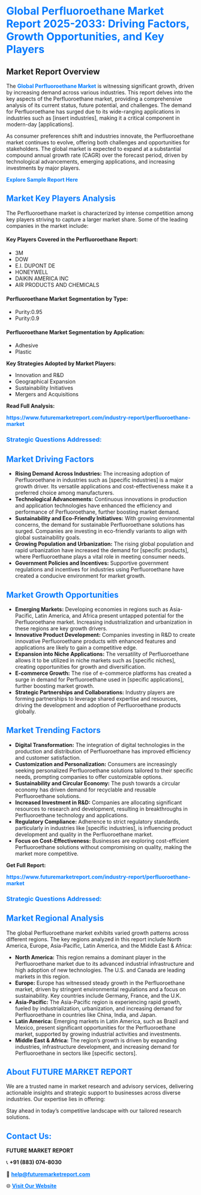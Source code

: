 <h1 style="color: #007BFF;">Global Perfluoroethane Market Report 2025-2033: Driving Factors, Growth Opportunities, and Key Players</h1>

<section id="overview">
<h2>Market Report Overview</h2>
<p>The <a href="https://www.futuremarketreport.com/industry-report/perfluoroethane-market" style="color: #007BFF; text-decoration: none;"><strong>Global Perfluoroethane Market</strong></a> is witnessing significant growth, driven by increasing demand across various industries. This report delves into the key aspects of the Perfluoroethane market, providing a comprehensive analysis of its current status, future potential, and challenges. The demand for Perfluoroethane has surged due to its wide-ranging applications in industries such as [insert industries], making it a critical component in modern-day [applications].</p>
<p>As consumer preferences shift and industries innovate, the Perfluoroethane market continues to evolve, offering both challenges and opportunities for stakeholders. The global market is expected to expand at a substantial compound annual growth rate (CAGR) over the forecast period, driven by technological advancements, emerging applications, and increasing investments by major players.</p>
</section>

<section id="overview">
<p><a href="https://www.futuremarketreport.com/request-sample/reportId=84120" style="color: #007BFF; text-decoration: none;"><strong>Explore Sample Report Here</strong></a></p>
</section>

<section id="key-players">
<h2 style="color: #007BFF;">Market Key Players Analysis</h2>
<p>The Perfluoroethane market is characterized by intense competition among key players striving to capture a larger market share. Some of the leading companies in the market include:</p>
<h4>Key Players Covered in the Perfluoroethane Report:</h4>
<ul><li>3M</li><li>DOW</li><li>E.I. DUPONT DE</li><li>HONEYWELL</li><li>DAIKIN AMERICA INC</li><li>AIR PRODUCTS AND CHEMICALS</li></ul>
<h4>Perfluoroethane Market Segmentation by Type:</h4>
<ul><li>Purity:0.95</li><li>Purity:0.9</li></ul>

<h4>Perfluoroethane Market Segmentation by Application:</h4>
<ul><li>Adhesive</li><li>Plastic</li></ul>
<p><strong>Key Strategies Adopted by Market Players:</strong></p>
<ul>
<li>Innovation and R&D</li>
<li>Geographical Expansion</li>
<li>Sustainability Initiatives</li>
<li>Mergers and Acquisitions</li>
</ul>
</section>

<section>
<p><strong>Read Full Analysis: </strong></p><a href="https://www.futuremarketreport.com/industry-report/perfluoroethane-market" style="color: #007BFF; text-decoration: none;"><strong>https://www.futuremarketreport.com/industry-report/perfluoroethane-market</strong></a>
<h3 style="color: #007BFF;">Strategic Questions Addressed:</h3>
</section>

<section id="driving-factors">
<h2 style="color: #007BFF;">Market Driving Factors</h2>
<ul>
<li><strong>Rising Demand Across Industries:</strong> The increasing adoption of Perfluoroethane in industries such as [specific industries] is a major growth driver. Its versatile applications and cost-effectiveness make it a preferred choice among manufacturers.</li>
<li><strong>Technological Advancements:</strong> Continuous innovations in production and application technologies have enhanced the efficiency and performance of Perfluoroethane, further boosting market demand.</li>
<li><strong>Sustainability and Eco-Friendly Initiatives:</strong> With growing environmental concerns, the demand for sustainable Perfluoroethane solutions has surged. Companies are investing in eco-friendly variants to align with global sustainability goals.</li>
<li><strong>Growing Population and Urbanization:</strong> The rising global population and rapid urbanization have increased the demand for [specific products], where Perfluoroethane plays a vital role in meeting consumer needs.</li>
<li><strong>Government Policies and Incentives:</strong> Supportive government regulations and incentives for industries using Perfluoroethane have created a conducive environment for market growth.</li>
</ul>
</section>

<section id="growth-opportunities">
<h2 style="color: #007BFF;">Market Growth Opportunities</h2>
<ul>
<li><strong>Emerging Markets:</strong> Developing economies in regions such as Asia-Pacific, Latin America, and Africa present untapped potential for the Perfluoroethane market. Increasing industrialization and urbanization in these regions are key growth drivers.</li>
<li><strong>Innovative Product Development:</strong> Companies investing in R&D to create innovative Perfluoroethane products with enhanced features and applications are likely to gain a competitive edge.</li>
<li><strong>Expansion into Niche Applications:</strong> The versatility of Perfluoroethane allows it to be utilized in niche markets such as [specific niches], creating opportunities for growth and diversification.</li>
<li><strong>E-commerce Growth:</strong> The rise of e-commerce platforms has created a surge in demand for Perfluoroethane used in [specific applications], further boosting market growth.</li>
<li><strong>Strategic Partnerships and Collaborations:</strong> Industry players are forming partnerships to leverage shared expertise and resources, driving the development and adoption of Perfluoroethane products globally.</li>
</ul>
</section>

<section id="trending-factors">
<h2 style="color: #007BFF;">Market Trending Factors</h2>
<ul>
<li><strong>Digital Transformation:</strong> The integration of digital technologies in the production and distribution of Perfluoroethane has improved efficiency and customer satisfaction.</li>
<li><strong>Customization and Personalization:</strong> Consumers are increasingly seeking personalized Perfluoroethane solutions tailored to their specific needs, prompting companies to offer customizable options.</li>
<li><strong>Sustainability and Circular Economy:</strong> The push towards a circular economy has driven demand for recyclable and reusable Perfluoroethane solutions.</li>
<li><strong>Increased Investment in R&D:</strong> Companies are allocating significant resources to research and development, resulting in breakthroughs in Perfluoroethane technology and applications.</li>
<li><strong>Regulatory Compliance:</strong> Adherence to strict regulatory standards, particularly in industries like [specific industries], is influencing product development and quality in the Perfluoroethane market.</li>
<li><strong>Focus on Cost-Effectiveness:</strong> Businesses are exploring cost-efficient Perfluoroethane solutions without compromising on quality, making the market more competitive.</li>
</ul>
</section>

<section>
<p><strong>Get Full Report: </strong></p><a href="https://www.futuremarketreport.com/industry-report/perfluoroethane-market" style="color: #007BFF; text-decoration: none;"><strong>https://www.futuremarketreport.com/industry-report/perfluoroethane-market</strong></a>
<h3 style="color: #007BFF;">Strategic Questions Addressed:</h3>
</section>


<section id="regional-analysis">
<h2 style="color: #007BFF;">Market Regional Analysis</h2>
<p>The global Perfluoroethane market exhibits varied growth patterns across different regions. The key regions analyzed in this report include North America, Europe, Asia-Pacific, Latin America, and the Middle East & Africa:</p>
<ul>
<li><strong>North America:</strong> This region remains a dominant player in the Perfluoroethane market due to its advanced industrial infrastructure and high adoption of new technologies. The U.S. and Canada are leading markets in this region.</li>
<li><strong>Europe:</strong> Europe has witnessed steady growth in the Perfluoroethane market, driven by stringent environmental regulations and a focus on sustainability. Key countries include Germany, France, and the U.K.</li>
<li><strong>Asia-Pacific:</strong> The Asia-Pacific region is experiencing rapid growth, fueled by industrialization, urbanization, and increasing demand for Perfluoroethane in countries like China, India, and Japan.</li>
<li><strong>Latin America:</strong> Emerging markets in Latin America, such as Brazil and Mexico, present significant opportunities for the Perfluoroethane market, supported by growing industrial activities and investments.</li>
<li><strong>Middle East & Africa:</strong> The region’s growth is driven by expanding industries, infrastructure development, and increasing demand for Perfluoroethane in sectors like [specific sectors].</li>
</ul>
</section>

<footer>
<h2 style="color: #007BFF;">About FUTURE MARKET REPORT</h2>
<p>We are a trusted name in market research and advisory services, delivering actionable insights and strategic support to businesses across diverse industries. Our expertise lies in offering:</p>

<p>Stay ahead in today’s competitive landscape with our tailored research solutions.</p>

<h2 style="color: #007BFF;">Contact Us:</h2>
<p><strong>FUTURE MARKET REPORT</strong></p>
<p>📞 <strong>+91 (883) 074-8030</strong></p>
<p>📧 <strong><a href="mailto:help@futuremarketreport.com" style="color: #007BFF;">help@futuremarketreport.com</a></strong></p>
<p>🌐 <strong><a href="https://www.futuremarketreport.com/" style="color: #007BFF;">Visit Our Website</a></strong></p>
</footer>